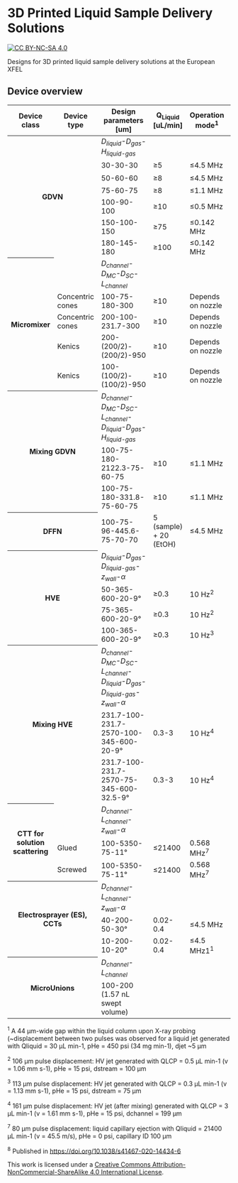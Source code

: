 # 3D Printed Liquid Sample Delivery Solutions
[![CC BY-NC-SA 4.0][cc-by-nc-sa-shield]][cc-by-nc-sa]

Designs for 3D printed liquid sample delivery solutions at the European XFEL



## Device overview

<table>
    <thead>
        <tr>
			<th>Device class</th>
			<th>Device type</th>
			<th>Design parameters</br>[um]</th>
			<th>Q<sub>Liquid</sub></br>[uL/min]</th>
			<th>Operation mode<sup>1</sup></th>
			<th>Design name</th>
        </tr>
    </thead>
    <tbody>
        <tr>
          <th colspan = 2 rowspan = 7>GDVN</th>
          <td><i>D<sub>liquid</sub>-D<sub>gas</sub>-H<sub>liquid-gas</sub></i></td>
          <td></td>
		  <td></td>
		  <td></td>
        </tr>
		<tr>
          <td>30-30-30</td>
          <td>≥5</td>
		  <td>≤4.5 MHz</td>
		  <td><a href="../main/GDVN/JKMH_5/JKMH_5_30_30_30_1.stl" title="JKMH_5_30_30_30_1.stl">JKMH_5</a><sup>8</sup></td>	  
		</tr>
		<tr>
          <td>50-60-60</td>
          <td>≥8</td>
		  <td>≤4.5 MHz</td>
		  <td><a href="../main/GDVN/JKMH_6/JKMH_6_50_60_60_3.stl" title="JKMH_6_50_60_60_3.stl">JKMH_6</a><sup>8</sup></td>	  
        </tr>
		<tr>
          <td>75-60-75</td>
          <td>≥8</td>
		  <td>≤1.1 MHz</td>
		  <td><a href="../main/GDVN/MVED_B/MVED_B_75_60_75_7.stl" title="MVED_B_75_60_75_7.stl">MVED_B</a></td>	  
        </tr>
		<tr>
          <td>100-90-100</td>
          <td>≥10</td>
		  <td>≤0.5 MHz</td>
		  <td><a href="../main/GDVN/MVED_C/MVED_C_100_90_100_2.stl" title="MVED_C_100_90_100_2.stl">MVED_C</a></td>	  
        </tr>
		<tr>
          <td>150-100-150</td>
          <td>≥75</td>
		  <td>≤0.142 MHz</td>
		  <td><a href="../main/GDVN/MVED_D/MVED_D_150_100_150_4.stl" title="MVED_D_150_100_150_4.stl">MVED_D</a></td>	  
        </tr>
		<tr>
          <td>180-145-180</td>
          <td>≥100</td>
		  <td>≤0.142 MHz</td>
		  <td><a href="../main/GDVN/MVED_E/MVED_E_180_145_180_7.stl" title="MVED_E_180_145_180_7.stl">MVED_E</a></td>	  
        </tr>
		<tr>
          <th colspan = 1 rowspan = 5>Micromixer</th>
		  <td></td>
          <td><i>D<sub>channel</sub>-D<sub>MC</sub>-D<sub>SC</sub>-L<sub>channel</sub></i></td>
          <td></td>
		  <td></td>
		  <td></td>
        </tr>
		<tr>
		  <td>Concentric cones</td>
          <td>100-75-180-300</td>
          <td>≥10</td>
		  <td>Depends on nozzle</td>
		  <td><a href="../main/Micromixer/MVED_Y/MVED_100_75_180_300_22_12.stl" title="MVED_100_75_180_300_22_12.stl">MVED_Y</a></td>	  
        </tr>
		<tr>
		  <td>Concentric cones</td>
          <td>200-100-231.7-300</td>
          <td>≥10</td>
		  <td>Depends on nozzle</td>
		  <td><a href="../main/Micromixer/MVED_Z/MVED_200_100_231_7_300_23_12.stl" title="MVED_200_100_231_7_300_23_12.stl">MVED_Z</a></td>	  
        </tr>
		<tr>
		  <td>Kenics</td>
          <td>200-(200/2)-(200/2)-950</td>
          <td>≥10</td>
		  <td>Depends on nozzle</td>
		  <td><a href="../main/Micromixer/JKMH_10/JKMH_10_5.stl" title="JKMH_10_5.stl">JKMH_10</a><sup>8</sup></td>	  
        </tr>
		<tr>
		  <td>Kenics</td>
          <td>100-(100/2)-(100/2)-950</td>
          <td>≥10</td>
		  <td>Depends on nozzle</td>
		  <td><a href="../main/Micromixer/JKMH_10H/JKMH_10H_5.stl" title="JKMH_10H_5.stl">JKMH_10H</a><sup>8</sup></td>	  
        </tr>
		<tr>
          <th colspan = 2 rowspan = 3>Mixing GDVN</th>
          <td><i>D<sub>channel</sub>-D<sub>MC</sub>-D<sub>SC</sub>-L<sub>channel</sub>-D<sub>liquid</sub>-D<sub>gas</sub>-H<sub>liquid-gas</i></td>
          <td></td>
		  <td></td>
		  <td></td>
        </tr>
		<tr>
          <td>100-75-180-2122.3-75-60-75</td>
          <td>≥10</td>
		  <td>≤1.1 MHz</td>
		  <td><a href="../main/MixingGDVN/MVED_S/MVED_100_75_180_2122_75_60_75_20_8.stl" title="MVED_100_75_180_2122_75_60_75_20_8.stl">MVED_S</a></td>	  
        </tr>
		<tr>
          <td>100-75-180-331.8-75-60-75</td>
          <td>≥10</td>
		  <td>≤1.1 MHz</td>
		  <td><a href="../main/MixingGDVN/MVED_V/MVED_100_75_180_2122_75_60_75_20_8.stl" title="MVED_100_75_180_2122_75_60_75_20_8.stl">MVED_V</a></td>	  
        </tr>
		<tr>
          <th colspan = 2 rowspan = 1>DFFN</th>
		  <td>100-75-96-445.6-75-70-70</td>
          <td>5 (sample) + 20 (EtOH)</td>
		  <td>≤4.5 MHz</td>
		  <td><a href="../main/DFFN/JKMH_8/JKMH_8_8.stl" title="JKMH_8_8.stl">JKMH_8</a></td>	 
		</tr>
        <tr>
          <th colspan = 2 rowspan = 4>HVE</th>
          <td><i>D<sub>liquid</sub>-D<sub>gas</sub>-D<sub>liquid-gas</sub>-z<sub>wall</sub>-α</i></td>
          <td></td>
		  <td></td>
		  <td></td>
        </tr>
		<tr>
          <td>50-365-600-20-9°</td>
          <td>≥0.3</td>
		  <td>10 Hz<sup>2</sup></td>
		  <td><a href="../main/HVE/MV_K/MV_K_50_365_600_2.stl" title="MV_K_50_365_600_2.stl">MV_K</a></td>	 
        </tr>
		<tr>
          <td>75-365-600-20-9°</td>
          <td>≥0.3</td>
		  <td>10 Hz<sup>2</sup></td>
		  <td><a href="../main/HVE/MV_L/MV_L_75_365_600_4.stl" title="MV_L_75_365_600_4.stl">MV_L</a></td>	 
        </tr>
		<tr>
          <td>100-365-600-20-9°</td>
          <td>≥0.3</td>
		  <td>10 Hz<sup>3</sup></td>
		  <td><a href="../main/HVE/MV_T/MV_T_100_365_600_6.stl" title="MV_T_100_365_600_6.stl">MV_T</a></td>	 
        </tr>
		<tr>
          <th colspan = 2 rowspan = 3>Mixing HVE</th>
          <td><i>D<sub>channel</sub>-D<sub>MC</sub>-D<sub>SC</sub>-L<sub>channel</sub>-D<sub>liquid</sub>-D<sub>gas</sub>-D<sub>liquid-gas</sub>-z<sub>wall</sub>-α</i></td>
          <td></td>
		  <td></td>
		  <td></td>
        </tr>
	    <tr>
          <td>231.7-100-231.7-2570-100-345-600-20-9°</td>
          <td>0.3-3</td>
		  <td>10 Hz<sup>4</sup></td>
		  <td><a href="../main/MixingHVE/MV_I/MV_I_100_345_600_5.stl" title="MV_I_100_345_600_5.stl">MV_I</a></td>	 
        </tr>
	    <tr>
          <td>231.7-100-231.7-2570-75-345-600-32.5-9°</td>
          <td>0.3-3</td>
		  <td>10 Hz<sup>4</sup></td>
		  <td><a href="../main/MixingHVE/MV_J/MV_J_75_345_600_7.stl" title="MV_J_75_345_600_7.stl">MV_J</a></td>	 
        </tr>
	<tr>
          <th colspan = 1 rowspan = 3>CTT for solution scattering</th>
	  <td></td>
          <td><i>D<sub>channel</sub>-L<sub>channel</sub>-z<sub>wall</sub>-α</i></td>
          <td></td>
		  <td></td>
		  <td></td>
        </tr>
	<tr>
	  <td>Glued</td>
          <td>100-5350-75-11°</td>
          <td>≤21400</td>
		  <td>0.568 MHz<sup>7</sup></td>
		  <td><a href="../main/CTT/P/MV_P_100_5350_75_11_4.stl" title="MV_P_100_5350_75_11_4.stl">MV_P</a></td>	 
        </tr>
	<tr>
	  <td>Screwed</td>
          <td>100-5350-75-11°</td>
          <td>≤21400</td>
		  <td>0.568 MHz<sup>7</sup></td>
		  <td><a href="../main/CTT/O/MV_O_100_5350_75_11_8.stl" title="MV_O_100_5350_75_11_8.stl">MV_O</a></td>	 
        </tr>
	<tr>
          <th colspan = 2 rowspan = 3>Electrosprayer (ES), CCTs</th>
          <td><i>D<sub>channel</sub>-L<sub>channel</sub>-z<sub>wall</sub>-α</i></td>
          <td></td>
		  <td></td>
		  <td></td>
        </tr>
	    <tr>
          <td>40-200-50-30°</td>
          <td>0.02-0.4</td>
		  <td>≤4.5 MHz</td>
		  <td><a href="../main/ES/W/MV_W_40_200_50_30_3.stl" title="MV_W_40_200_50_30_3.stl">MV_W</a></td>	 
        </tr>
	    <tr>
          <td>10-200-10-20°</td>
          <td>0.02-0.4</td>
		  <td>≤4.5 MHz<a name="myfootnote1">1</a><sup>1</sup></td>
		  <td><a href="../main/ES/X/MV_X_10_200_10_20_3.stl" title="MV_X_10_200_10_20_3.stl">MV_X</a></td>	 
        </tr>
	<tr>
          <th colspan = 2 rowspan = 2>MicroUnions</th>
          <td><i>D<sub>channel</sub>-L<sub>channel</sub></i></td>
          <td></td>
		  <td></td>
		  <td></td>
        </tr>
	</tr>
	    <tr>
          <td>100-200 (1.57 nL swept volume)</td>
          <td></td>
		  <td></td>
		  <td><a href="../main/Misc/MicroUnion/MV_M/MV_M_100_200_1.stl" title="MV_M_100_200_1.stl">MV_M</a></td>	 
        </tr>
    </tbody>
</table>

<sup>1</sup> A 44 µm-wide gap within the liquid column upon X-ray probing (~displacement between two pulses was observed for a liquid jet generated with Qliquid = 30 µL min-1, pHe = 450 psi (34 mg min-1), djet ~5 µm

<sup>2</sup> 106 µm pulse displacement: HV jet generated with QLCP = 0.5 µL min-1 (v = 1.06 mm s-1), pHe = 15 psi, dstream = 100 µm

<sup>3</sup> 113 µm pulse displacement: HV jet generated with QLCP = 0.3 µL min-1 (v = 1.13 mm s-1), pHe = 15 psi, dstream = 75 µm

<sup>4</sup> 161 µm pulse displacement: HV jet (after mixing) generated with QLCP = 3 µL min-1 (v = 1.61 mm s-1), pHe = 15 psi, dchannel = 199 µm

<sup>7</sup> 80 µm pulse displacement: liquid capillary ejection with Qliquid = 21400 µL min-1 (v = 45.5 m/s), pHe = 0 psi, capillary ID 100 µm

<sup>8</sup> Published in https://doi.org/10.1038/s41467-020-14434-6

This work is licensed under a [Creative Commons Attribution-NonCommercial-ShareAlike 4.0 International License][cc-by-nc-sa].

[cc-by-nc-sa]: http://creativecommons.org/licenses/by-nc-sa/4.0/
[cc-by-nc-sa-image]: https://licensebuttons.net/l/by-nc-sa/4.0/88x31.png
[cc-by-nc-sa-shield]: https://img.shields.io/badge/License-CC%20BY--NC--SA%204.0-lightgrey.svg
